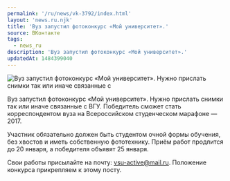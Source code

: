 ```yaml
---
permalink: '/ru/news/vk-3792/index.html'
layout: 'news.ru.njk'
title: 'Вуз запустил фотоконкурс «Мой университет».'
source: ВКонтакте
tags:
  - news_ru
description: 'Вуз запустил фотоконкурс «Мой университет».'
updatedAt: 1484399040
---
```

![Вуз запустил фотоконкурс «Мой университет». Нужно прислать снимки так или иначе связанные с](https://sun9-75.userapi.com/impf/c626420/v626420484/3dad2/VtgSJjGQjcs.jpg?size=1200x800&quality=96&proxy=1&sign=2af10129bc6ee062fd98e22baab7fa76&c_uniq_tag=iTXMTxPqdHAs828A5tZiYu5Yay_eA4P4PSonSnnQx2U&type=album)

Вуз запустил фотоконкурс «Мой университет». Нужно прислать снимки так или иначе связанные с ВГУ. Победитель сможет стать корреспондентом вуза на Всероссийском студенческом марафоне — 2017.

Участник обязательно должен быть студентом очной формы обучения, без хвостов и иметь собственную фототехнику. Приём работ продлится до 20 января, а победителя объявят 25 января.

Свои работы присылайте на почту: vsu-active@mail.ru.
Положение конкурса прикрепляем к этому посту.
